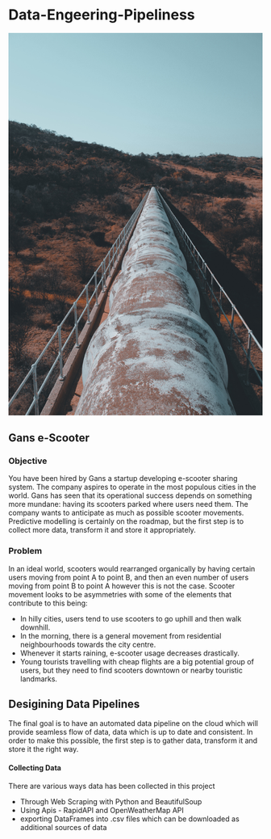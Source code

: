 # Data-Engeering-Pipeliness

![data-pipeline](aaron-jones-IJbfutoo7_U-unsplash.jpg)

## Gans e-Scooter
### Objective
You have been hired by Gans a startup developing e-scooter sharing system. The company aspires to operate in the most populous cities in the world. Gans has seen that its operational success depends on something more mundane: having its scooters parked where users need them. The company wants to anticipate as much as possible scooter movements. Predictive modelling is certainly on the roadmap, but the first step is to collect more data, transform it and store it appropriately.

### Problem
In an ideal world, scooters would rearranged organically by having certain users moving from point A to point B, and then an even number of users moving from point B to point A however this is not the case. Scooter movement looks to be asymmetries with some of the elements that contribute to this being: 

* In hilly cities, users tend to use scooters to go uphill and then walk downhill.
* In the morning, there is a general movement from residential neighbourhoods towards the city centre.
* Whenever it starts raining, e-scooter usage decreases drastically.
* Young tourists travelling with cheap flights are a big potential group of users, but they need to find scooters downtown or nearby touristic landmarks.

## Desigining Data Pipelines
The final goal is to have an automated data pipeline on the cloud which will provide seamless flow of data, data which is up to date and consistent. In order to make this possible, the first step is to gather data, transform it and store it the right way. 

#### Collecting Data 
There are various ways data has been collected in this project
* Through Web Scraping with Python and BeautifulSoup
* Using Apis - RapidAPI and OpenWeatherMap API
* exporting DataFrames into .csv files which can be downloaded as additional sources of data

